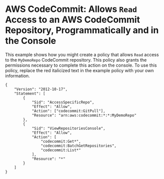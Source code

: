 # AWS CodeCommit: Allows `Read` Access to an AWS CodeCommit Repository, Programmatically and in the Console<a name="reference_policies_examples_codecommit_pull"></a>

This example shows how you might create a policy that allows `Read` access to the `MyDemoRepo` CodeCommit repository\. This policy also grants the permissions necessary to complete this action on the console\. To use this policy, replace the red italicized text in the example policy with your own information\.

```
{
    "Version": "2012-10-17",
    "Statement": [
        {
            "Sid": "AccessSpecificRepo",
            "Effect": "Allow",
            "Action": ["codecommit:GitPull"],
            "Resource": "arn:aws:codecommit:*:*:MyDemoRepo"
        },
        {
            "Sid": "ViewRepositoriesConsole",
            "Effect": "Allow",
            "Action": [
                "codecommit:Get*",
                "codecommit:BatchGetRepositories",
                "codecommit:List*"
            ],
            "Resource": "*"
        }
    ]
}
```